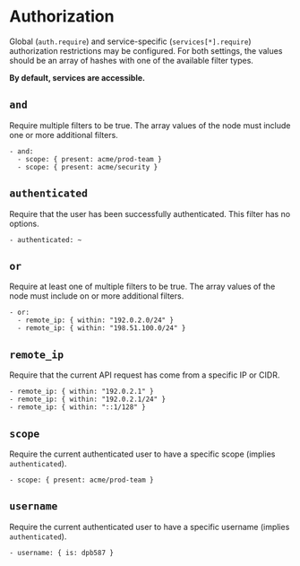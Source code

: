 # Authorization

Global (`auth.require`) and service-specific (`services[*].require`) authorization restrictions may be configured. For both settings, the values should be an array of hashes with one of the available filter types.

**By default, services are accessible.**


## `and`

Require multiple filters to be true. The array values of the node must include one or more additional filters.

    - and:
      - scope: { present: acme/prod-team }
      - scope: { present: acme/security }


## `authenticated`

Require that the user has been successfully authenticated. This filter has no options.

    - authenticated: ~


## `or`

Require at least one of multiple filters to be true. The array values of the node must include on or more additional filters.

    - or:
      - remote_ip: { within: "192.0.2.0/24" }
      - remote_ip: { within: "198.51.100.0/24" }


## `remote_ip`

Require that the current API request has come from a specific IP or CIDR.

    - remote_ip: { within: "192.0.2.1" }
    - remote_ip: { within: "192.0.2.1/24" }
    - remote_ip: { within: "::1/128" }


## `scope`

Require the current authenticated user to have a specific scope (implies `authenticated`).

    - scope: { present: acme/prod-team }


## `username`

Require the current authenticated user to have a specific username (implies `authenticated`).

    - username: { is: dpb587 }
